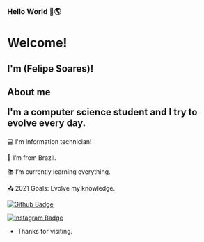
### Hello World 👋🌎


# Welcome!

 

## I'm (Felipe Soares)!

## About me <p> I'm a computer science student and I try to evolve every day. </p>


 

:computer: I'm information technician!           

:house_with_garden: I’m from Brazil.

:books: I’m currently learning everything.

:outbox_tray: 2021 Goals: Evolve my knowledge.                                   
 



[![Github Badge](https://img.shields.io/badge/-Github-000?style=flat-square&logo=Github&logoColor=white&link=LINK_GIT)](https://github.com/chucksoares)

[![Instagram Badge](https://img.shields.io/badge/WhatsApp-25D366?style=for-the-badge&logo=whatsapp&logoColor=white)](https://www.instagram.com/_feliipeoliveira/)



- Thanks for visiting.

